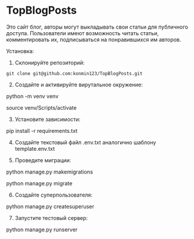 # TopBlogPosts

Это сайт блог, авторы могут выкладывать свои статьи для публичного доступа. Пользователи имеют возможность читать статьи, комментировать их, подписываться на понравившихся им авторов. 

Установка: 

1. Склонируйте репозиторий:

```git clone git@github.com:konmin123/TopBlogPosts.git```

2. Создайте и активируйте вирутальное окружение:

python -m venv venv

source venv/Scripts/activate

3. Установите зависимости:

pip install -r requirements.txt  

4. Создайте текстовый файл .env.txt аналогично шаблону template.env.txt

5. Проведите миграции:

python manage.py makemigrations

python manage.py migrate

6. Создайте суперпользователя:

python manage.py createsuperuser

7. Запустите тестовый сервер:

python manage.py runserver

